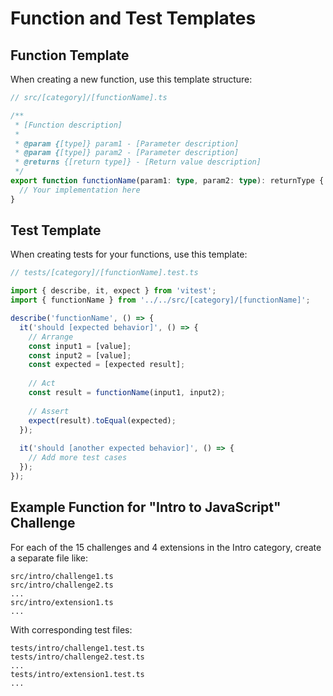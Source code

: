 # Function and Test Templates

## Function Template

When creating a new function, use this template structure:

```typescript
// src/[category]/[functionName].ts

/**
 * [Function description]
 * 
 * @param {[type]} param1 - [Parameter description]
 * @param {[type]} param2 - [Parameter description]
 * @returns {[return type]} - [Return value description]
 */
export function functionName(param1: type, param2: type): returnType {
  // Your implementation here
}
```

## Test Template

When creating tests for your functions, use this template:

```typescript
// tests/[category]/[functionName].test.ts

import { describe, it, expect } from 'vitest';
import { functionName } from '../../src/[category]/[functionName]';

describe('functionName', () => {
  it('should [expected behavior]', () => {
    // Arrange
    const input1 = [value];
    const input2 = [value];
    const expected = [expected result];
    
    // Act
    const result = functionName(input1, input2);
    
    // Assert
    expect(result).toEqual(expected);
  });
  
  it('should [another expected behavior]', () => {
    // Add more test cases
  });
});
```

## Example Function for "Intro to JavaScript" Challenge

For each of the 15 challenges and 4 extensions in the Intro category, create a separate file like:

```
src/intro/challenge1.ts
src/intro/challenge2.ts
...
src/intro/extension1.ts
...
```

With corresponding test files:

```
tests/intro/challenge1.test.ts
tests/intro/challenge2.test.ts
...
tests/intro/extension1.test.ts
...
```